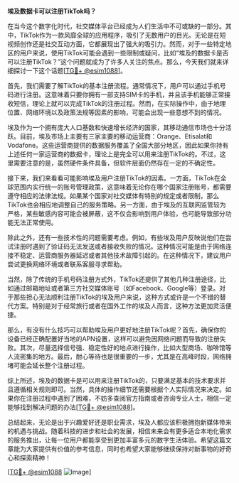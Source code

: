 **埃及数据卡可以注册TikTok吗？**

在当今这个数字化时代，社交媒体平台已经成为人们生活中不可或缺的一部分。其中，TikTok作为一款风靡全球的应用程序，吸引了无数用户的目光。无论是在短视频创作还是社交互动方面，它都展现出了强大的吸引力。然而，对于一些特定地区的用户来说，使用TikTok可能会遇到一些限制或疑问，比如“埃及的数据卡是否可以注册TikTok？”这个问题就成为了许多人关注的焦点。那么，今天我们就来详细探讨一下这个话题[[TG💪+ @esim1088](https://t.me/s/esim1088)]。

首先，我们需要了解TikTok的基本注册流程。通常情况下，用户可以通过手机号码进行注册。这意味着只要你拥有一部支持SIM卡的手机，并且该手机能够正常接收短信，理论上就可以完成TikTok的注册过程。然而，在实际操作中，由于地理位置、网络环境以及政策法规等因素的影响，可能会出现一些意想不到的情况。

埃及作为一个拥有庞大人口基数和快速增长经济的国家，其移动通信市场也十分活跃。目前，埃及市场上主要有三家主要的移动运营商：Orange、Etisalat和Vodafone。这些运营商提供的数据服务覆盖了全国大部分地区，因此如果你持有上述任何一家运营商的数据卡，理论上是完全可以用来注册TikTok的。不过，这里需要注意的是，虽然硬件条件具备，但软件层面仍然存在一定的不确定性。

接下来，我们来看看可能影响埃及用户注册TikTok的因素。一方面，TikTok在全球范围内实行统一的账号管理政策，这意味着无论你在哪个国家注册账号，都需要遵守相应的法律法规。如果某个国家对社交媒体有特别的规定或者限制，那么TikTok也会相应地调整自己的服务策略。另一方面，由于埃及的互联网监管较为严格，某些敏感内容可能会被屏蔽，这不仅会影响到用户体验，也可能导致部分功能无法正常使用。

除此之外，还有一些技术性的问题需要考虑。例如，有些埃及用户反映说他们在尝试注册时遇到了验证码无法发送或者接收失败的情况。这种情况可能是由于网络连接不稳定、运营商服务器延迟或者其他技术故障引起的。在这种情况下，建议用户尝试更换网络环境或者联系客服寻求帮助。

当然，除了传统的手机号码注册方式外，TikTok还提供了其他几种注册途径，比如通过邮箱地址或者第三方社交媒体账号（如Facebook、Google等）登录。对于那些担心无法顺利注册TikTok的埃及用户来说，这种方式或许是一个不错的替代方案。特别是对于经常旅行或者在国外工作的埃及人而言，这种方法更加灵活便捷。

那么，有没有什么技巧可以帮助埃及用户更好地注册TikTok呢？首先，确保你的设备已经正确配置好当地的APN设置，这样可以避免因网络问题而导致的注册失败。其次，尽量选择信号强、稳定性好的地点进行操作，比如大型商场、咖啡馆等人流密集的地方。最后，耐心等待也是很重要的一步，尤其是在高峰时段，网络拥堵可能会延长整个注册过程。

综上所述，埃及的数据卡是可以用来注册TikTok的，只要满足基本的技术要求并且遵循相关规则即可。当然，具体的操作细节还需要根据个人实际情况来决定。如果你在注册过程中遇到了困难，不妨多查阅官方指南或者咨询专业人士，相信一定能够找到解决问题的办法[[TG💪+ @esim1088](https://t.me/s/esim1088)]。

总结起来，无论是出于兴趣爱好还是职业需求，埃及人都应该积极拥抱新媒体带来的机遇与挑战。随着科技的进步和社会的发展，相信未来会有更多适合本地化需求的服务推出，让每一位用户都能享受到更加丰富多元的数字生活体验。希望这篇文章能为大家提供有价值的参考信息，同时也希望大家能够继续保持对新事物的好奇心和探索精神！

[[TG💪+ @esim1088](https://t.me/s/esim1088) ![Image](https://i.postimg.cc/4NQfJmqS/Snipaste-2025-05-13-00-14-12.png)]
